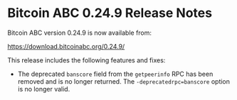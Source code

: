 # Bitcoin ABC 0.24.9 Release Notes

Bitcoin ABC version 0.24.9 is now available from:

  <https://download.bitcoinabc.org/0.24.9/>

This release includes the following features and fixes:
 - The deprecated `banscore` field from the `getpeerinfo` RPC has been removed
   and is no longer returned. The `-deprecatedrpc=banscore` option is no longer
   valid.
